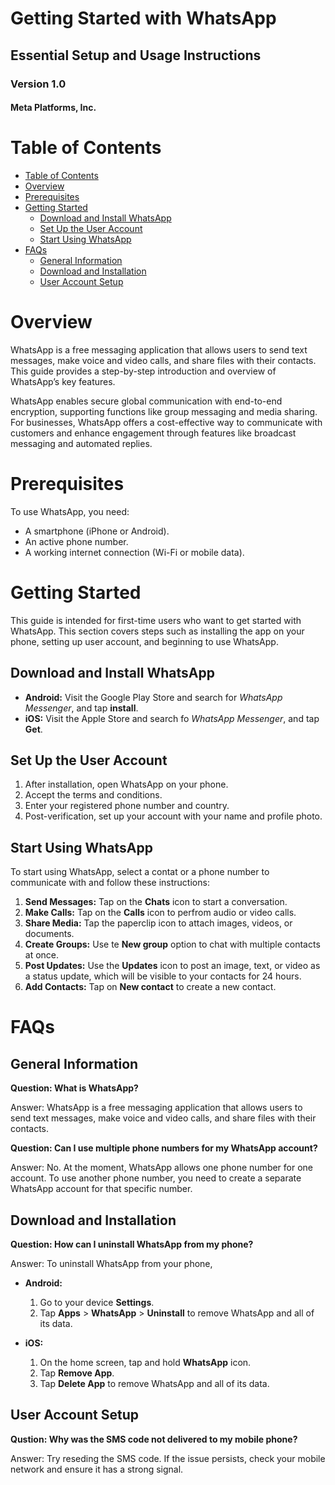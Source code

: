 # Getting Started with WhatsApp

## Essential Setup and Usage Instructions

### Version 1.0
#### Meta Platforms, Inc.

# Table of Contents
- [Table of Contents](#table-of-contents)
- [Overview](#overview)
- [Prerequisites](#prerequisites)
- [Getting Started](#getting-started)
  - [Download and Install WhatsApp](#download-and-install-whatsapp)
  - [Set Up the User Account](#set-up-the-user-account)
  - [Start Using WhatsApp](#start-using-whatsapp)
- [FAQs](#faqs)
  - [General Information](#general-information)
  - [Download and Installation](#download-and-installation)
  - [User Account Setup](#user-account-setup)

# Overview

WhatsApp is a free messaging application that allows users to send text messages, make voice and video calls, and share files with their contacts. This guide provides a step-by-step introduction and overview of WhatsApp’s key features.

WhatsApp enables secure global communication with end-to-end encryption, supporting functions like group messaging and media sharing. For businesses, WhatsApp offers a cost-effective way to communicate with customers and enhance engagement through features like broadcast messaging and automated replies.

# Prerequisites
To use WhatsApp, you need:

* A smartphone (iPhone or Android).
* An active phone number.
* A working internet connection (Wi-Fi or mobile data).

# Getting Started

This guide is intended for first-time users who want to get started with WhatsApp. This section covers steps such as installing the app on your phone, setting up user account, and beginning to use WhatsApp.

## Download and Install WhatsApp

* __Android:__ Visit the Google Play Store and search for _WhatsApp Messenger_, and tap __install__.
* __iOS:__ Visit the Apple Store and search fo _WhatsApp Messenger_, and tap __Get__.

## Set Up the User Account
1. After installation, open WhatsApp on your phone.
2. Accept the terms and conditions.
3. Enter your registered phone number and country.
4. Post-verification, set up your account with your name and profile photo.

## Start Using WhatsApp
To start using WhatsApp, select a contat or a phone number to communicate with and follow these instructions:

1. __Send Messages:__ Tap on the __Chats__ icon to start a conversation.
2. __Make Calls:__ Tap on the __Calls__ icon to perfrom audio or video calls.
3. __Share Media:__ Tap the paperclip icon to attach images, videos, or documents.
4. __Create Groups:__ Use te __New group__ option to chat with multiple contacts at once.
5. __Post Updates:__ Use the __Updates__ icon to post an image, text, or video as a status update, which will be visible to your contacts for 24 hours.
6. __Add Contacts:__ Tap on __New contact__ to create a new contact.

# FAQs

## General Information
__Question: What is WhatsApp?__

Answer: WhatsApp is a free messaging application that allows users to send text messages, make voice and video calls, and share files with their contacts.

__Question: Can I use multiple phone numbers for my WhatsApp account?__

Answer: No. At the moment, WhatsApp allows one phone number for one account. To use another phone number, you need to create a separate WhatsApp account for that specific number.

## Download and Installation

__Question: How can I uninstall WhatsApp from my phone?__

Answer: To uninstall WhatsApp from your phone,

* __Android:__

    1. Go to your device __Settings__.
    2. Tap __Apps__ > __WhatsApp__ > __Uninstall__ to remove WhatsApp and all of its data.
   
* __iOS:__

    1. On the home screen, tap and hold __WhatsApp__ icon.
    2. Tap __Remove App__.
    3. Tap __Delete App__ to remove WhatsApp and all of its data.

## User Account Setup

__Qustion: Why was the SMS code not delivered to my mobile phone?__

Answer: Try reseding the SMS code. If the issue persists, check your mobile network and ensure it has a strong signal.
